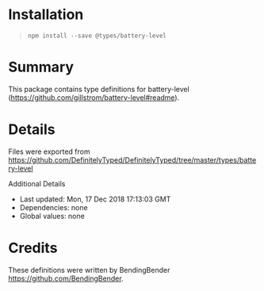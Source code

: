 # Installation
> `npm install --save @types/battery-level`

# Summary
This package contains type definitions for battery-level (https://github.com/gillstrom/battery-level#readme).

# Details
Files were exported from https://github.com/DefinitelyTyped/DefinitelyTyped/tree/master/types/battery-level

Additional Details
 * Last updated: Mon, 17 Dec 2018 17:13:03 GMT
 * Dependencies: none
 * Global values: none

# Credits
These definitions were written by BendingBender <https://github.com/BendingBender>.
